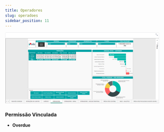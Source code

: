```yaml
---
title: Operadores
slug: operadoes
sidebar_position: 11
---
```


![Alt text](image-3.png)



### Permissão Vinculada

- **Overdue**